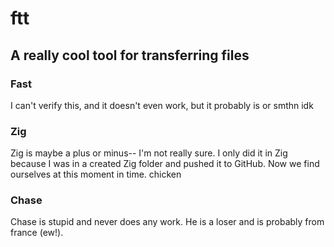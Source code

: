 # ftt
## A really cool tool for transferring files

### Fast
I can't verify this, and it doesn't even work, but it probably is or smthn idk

### Zig
Zig is maybe a plus or minus-- I'm not really sure. I only did it in Zig because I was in a created Zig folder and pushed it to GitHub. Now we find ourselves at this moment in time.
chicken

### Chase
Chase is stupid and never does any work. He is a loser and is probably from france (ew!).


